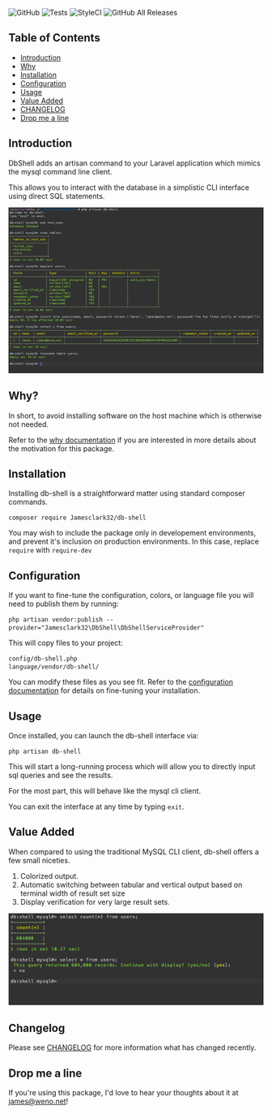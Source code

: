 ![GitHub](https://img.shields.io/github/license/Jamesclark32/db-shell)
![Tests](https://github.com/Jamesclark32/db-shell/workflows/Tests/badge.svg?branch=master)
![StyleCI](https://github.styleci.io/repos/7548986/shield?style=plastic)
![GitHub All Releases](https://img.shields.io/github/downloads/Jamesclark32/db-shell/total)

## Table of Contents
- [Introduction](#introduction) 
- [Why](#why) 
- [Installation](#installation)
- [Configuration](#configuration)
- [Usage](#usage)
- [Value Added](#value-added)
- [CHANGELOG](#changelog)
- [Drop me a line](#drop-me-a-line)

## Introduction
DbShell adds an artisan command to your Laravel application which mimics the mysql command line client.

This allows you to interact with the database in a simplistic CLI interface using direct SQL statements.

![A typical db shell session](documentation/db-shell.png)


## Why?
In short, to avoid installing software on the host machine which is otherwise not needed.

Refer to the [why documentation](documentation/why.md) if you are interested in more details about the motivation for this package.


## Installation
Installing db-shell is a straightforward matter using standard composer commands. 

```shell
composer require Jamesclark32/db-shell
```
You may wish to include the package only in developement environments, and prevent it's inclusion on production environments. In this case, replace `require` with `require-dev`

## Configuration
If you want to fine-tune the configuration, colors, or language file you will need to publish them by running:

```shell
php artisan vendor:publish --provider="Jamesclark32\DbShell\DbShellServiceProvider"
```

This will copy files to your project:
```
config/db-shell.php
language/vendor/db-shell/
``` 
 
 You can modify these files as you see fit. Refer to the  [configuration documentation](documentation/configuration.md) for details on fine-tuning your installation.

## Usage
Once installed, you can launch the db-shell interface via:

```shell
php artisan db-shell
```

This will start a long-running process which will allow you to directly input sql queries and see the results.

For the most part, this will behave like the mysql cli client.

You can exit the interface at any time by typing `exit`. 

## Value Added
When compared to using the traditional MySQL CLI client, db-shell offers a few small niceties. 

1. Colorized output.
2. Automatic switching between tabular and vertical output based on terminal width of result set size
3. Display verification for very large result sets.

![A typical db shell session](documentation/db-shell-warning.png)

## Changelog
Please see [CHANGELOG](CHANGELOG.md) for more information what has changed recently.

## Drop me a line
If you're using this package, I'd love to hear your thoughts about it at [james@weno.net](mailto:james@weno.net)!